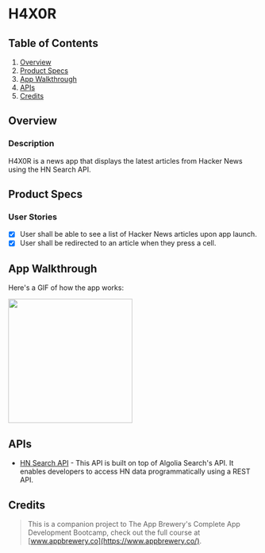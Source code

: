 # H4X0R

## Table of Contents
1. [Overview](#Overview)
2. [Product Specs](#Product-Specs)
3. [App Walkthrough](#App-Walkthrough)
4. [APIs](#APIs)
5. [Credits](#Credits)

## Overview
### Description

H4X0R is a news app that displays the latest articles from Hacker News using the HN Search API.

## Product Specs
### User Stories

- [X] User shall be able to see a list of Hacker News articles upon app launch.
- [X] User shall be redirected to an article when they press a cell.

## App Walkthrough

Here's a GIF of how the app works:

<img src="https://github.com/py415/app-resources/blob/master/ios/ios-h4x0r.gif" width=250>

## APIs

- [HN Search API](https://hn.algolia.com/api) - This API is built on top of Algolia Search's API. It enables developers to access HN data programmatically using a REST API.

## Credits

>This is a companion project to The App Brewery's Complete App Development Bootcamp, check out the full course at [www.appbrewery.co](https://www.appbrewery.co/).
